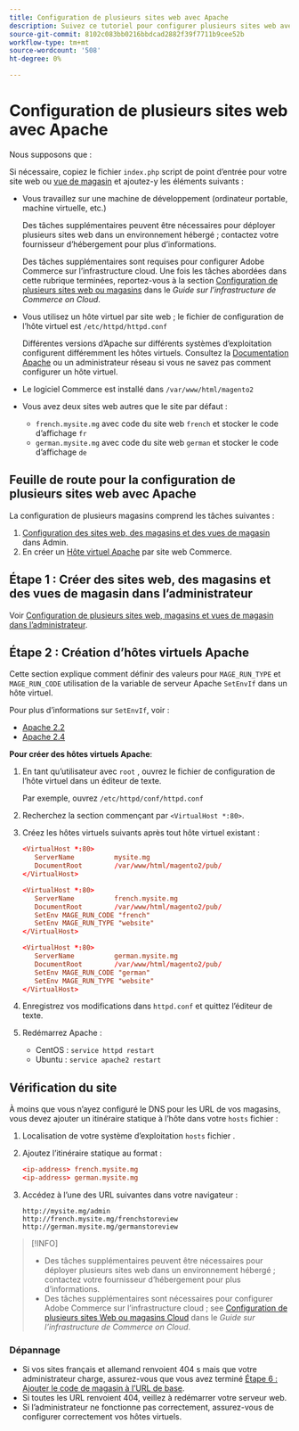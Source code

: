 ```yaml
---
title: Configuration de plusieurs sites web avec Apache
description: Suivez ce tutoriel pour configurer plusieurs sites web avec Apache.
source-git-commit: 8102c083bb0216bbdcad2882f39f7711b9cee52b
workflow-type: tm+mt
source-wordcount: '508'
ht-degree: 0%

---
```



# Configuration de plusieurs sites web avec Apache

Nous supposons que :

Si nécessaire, copiez le fichier `index.php` script de point d’entrée pour votre site web ou [vue de magasin](https://glossary.magento.com/store-view) et ajoutez-y les éléments suivants :

- Vous travaillez sur une machine de développement (ordinateur portable, machine virtuelle, etc.)

   Des tâches supplémentaires peuvent être nécessaires pour déployer plusieurs sites web dans un environnement hébergé ; contactez votre fournisseur d’hébergement pour plus d’informations.

   Des tâches supplémentaires sont requises pour configurer Adobe Commerce sur l’infrastructure cloud. Une fois les tâches abordées dans cette rubrique terminées, reportez-vous à la section [Configuration de plusieurs sites web ou magasins](https://experienceleague.adobe.com/docs/commerce-cloud-service/user-guide/configure-store/multiple-sites.html) dans le _Guide sur l’infrastructure de Commerce on Cloud_.

- Vous utilisez un hôte virtuel par site web ; le fichier de configuration de l’hôte virtuel est `/etc/httpd/httpd.conf`

   Différentes versions d’Apache sur différents systèmes d’exploitation configurent différemment les hôtes virtuels. Consultez la [Documentation Apache](https://httpd.apache.org/docs/2.4/vhosts) ou un administrateur réseau si vous ne savez pas comment configurer un hôte virtuel.

- Le logiciel Commerce est installé dans `/var/www/html/magento2`
- Vous avez deux sites web autres que le site par défaut :

   - `french.mysite.mg` avec code du site web `french` et stocker le code d’affichage `fr`
   - `german.mysite.mg` avec code du site web `german` et stocker le code d’affichage `de`

## Feuille de route pour la configuration de plusieurs sites web avec Apache

La configuration de plusieurs magasins comprend les tâches suivantes :

1. [Configuration des sites web, des magasins et des vues de magasin](ms-admin.md) dans Admin.
1. En créer un [Hôte virtuel Apache](#step-2-create-apache-virtual-hosts) par site web Commerce.

## Étape 1 : Créer des sites web, des magasins et des vues de magasin dans l’administrateur

Voir [Configuration de plusieurs sites web, magasins et vues de magasin dans l’administrateur](ms-admin.md).

## Étape 2 : Création d’hôtes virtuels Apache

Cette section explique comment définir des valeurs pour `MAGE_RUN_TYPE` et `MAGE_RUN_CODE` utilisation de la variable de serveur Apache `SetEnvIf` dans un hôte virtuel.

Pour plus d’informations sur `SetEnvIf`, voir :

- [Apache 2.2](https://httpd.apache.org/docs/2.2/mod/mod_setenvif.html)
- [Apache 2.4](https://httpd.apache.org/docs/2.4/mod/mod_setenvif.html)

**Pour créer des hôtes virtuels Apache**:

1. En tant qu’utilisateur avec `root` , ouvrez le fichier de configuration de l’hôte virtuel dans un éditeur de texte.

   Par exemple, ouvrez `/etc/httpd/conf/httpd.conf`

1. Recherchez la section commençant par `<VirtualHost *:80>`.
1. Créez les hôtes virtuels suivants après tout hôte virtuel existant :

   ```conf
   <VirtualHost *:80>
      ServerName          mysite.mg
      DocumentRoot        /var/www/html/magento2/pub/
   </VirtualHost>
   
   <VirtualHost *:80>
      ServerName          french.mysite.mg
      DocumentRoot        /var/www/html/magento2/pub/
      SetEnv MAGE_RUN_CODE "french"
      SetEnv MAGE_RUN_TYPE "website"
   </VirtualHost>
   
   <VirtualHost *:80>
      ServerName          german.mysite.mg
      DocumentRoot        /var/www/html/magento2/pub/
      SetEnv MAGE_RUN_CODE "german"
      SetEnv MAGE_RUN_TYPE "website"
   </VirtualHost>
   ```

1. Enregistrez vos modifications dans `httpd.conf` et quittez l’éditeur de texte.
1. Redémarrez Apache :

   - CentOS : `service httpd restart`
   - Ubuntu : `service apache2 restart`

## Vérification du site

À moins que vous n’ayez configuré le DNS pour les URL de vos magasins, vous devez ajouter un itinéraire statique à l’hôte dans votre `hosts` fichier :

1. Localisation de votre système d’exploitation `hosts` fichier .
1. Ajoutez l’itinéraire statique au format :

   ```conf
   <ip-address> french.mysite.mg
   <ip-address> german.mysite.mg
   ```

1. Accédez à l’une des URL suivantes dans votre navigateur :

   ```http
   http://mysite.mg/admin
   http://french.mysite.mg/frenchstoreview
   http://german.mysite.mg/germanstoreview
   ```

>[!INFO]
>
>- Des tâches supplémentaires peuvent être nécessaires pour déployer plusieurs sites web dans un environnement hébergé ; contactez votre fournisseur d’hébergement pour plus d’informations.
>- Des tâches supplémentaires sont nécessaires pour configurer Adobe Commerce sur l’infrastructure cloud ; see [Configuration de plusieurs sites Web ou magasins Cloud](https://experienceleague.adobe.com/docs/commerce-cloud-service/user-guide/configure-store/multiple-sites.html) dans le _Guide sur l’infrastructure de Commerce on Cloud_.


### Dépannage

- Si vos sites français et allemand renvoient 404 s mais que votre administrateur charge, assurez-vous que vous avez terminé [Étape 6 : Ajouter le code de magasin à l’URL de base](ms-admin.md#step-6-add-the-store-code-to-the-base-url).
- Si toutes les URL renvoient 404, veillez à redémarrer votre serveur web.
- Si l’administrateur ne fonctionne pas correctement, assurez-vous de configurer correctement vos hôtes virtuels.

